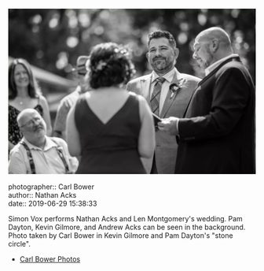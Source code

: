 ![Simon Vox performs Nathan Acks and Len Montgomery's wedding](assets/2019-06-29-set-1-the-ceremony-18.webp)

photographer:: Carl Bower  
author:: Nathan Acks  
date:: 2019-06-29 15:38:33

Simon Vox performs Nathan Acks and Len Montgomery's wedding. Pam Dayton, Kevin Gilmore, and Andrew Acks can be seen in the background. Photo taken by Carl Bower in Kevin Gilmore and Pam Dayton's "stone circle".

* [Carl Bower Photos](https://carlbowerphotos.com)
